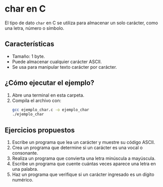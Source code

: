# char en C

El tipo de dato `char` en C se utiliza para almacenar un solo carácter, como una letra, número o símbolo.

## Características
- Tamaño: 1 byte.
- Puede almacenar cualquier carácter ASCII.
- Se usa para manipular texto carácter por carácter.

## ¿Cómo ejecutar el ejemplo?

1. Abre una terminal en esta carpeta.
2. Compila el archivo con:
	```bash
	gcc ejemplo_char.c -o ejemplo_char
	./ejemplo_char
	```

## Ejercicios propuestos
1. Escribe un programa que lea un carácter y muestre su código ASCII.
2. Crea un programa que determine si un carácter es una vocal o consonante.
3. Realiza un programa que convierta una letra minúscula a mayúscula.
4. Escribe un programa que cuente cuántas veces aparece una letra en una palabra.
5. Haz un programa que verifique si un carácter ingresado es un dígito numérico.
